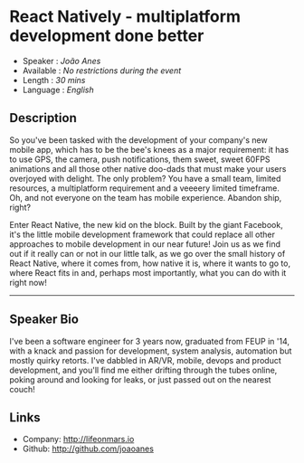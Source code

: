 React Natively - multiplatform development done better
========================

* Speaker   : *João Anes*
* Available : *No restrictions during the event*
* Length    : *30 mins*
* Language  : *English*

Description
-----------

So you've been tasked with the development of your company's new mobile app, which has to be the bee's knees as a major requirement: it has to use GPS, the camera, push notifications, them sweet, sweet 60FPS animations and all those other native doo-dads that must make your users overjoyed with delight. The only problem? You have a small team, limited resources, a multiplatform requirement and a veeeery limited timeframe. Oh, and not everyone on the team has mobile experience. Abandon ship, right?

Enter React Native, the new kid on the block. Built by the giant Facebook, it's the little mobile development framework that could replace all other approaches to mobile development in our near future! Join us as we find out if it really can or not in our little talk, as we go over the small history of React Native, where it comes from, how native it is, where it wants to go to, where React fits in and, perhaps most importantly, what you can do with it right now!

---------------

Speaker Bio
-----------

I've been a software engineer for 3 years now, graduated from FEUP in '14, with a knack and passion for development, system analysis, automation but mostly quirky retorts. I've dabbled in AR/VR, mobile, devops and product development, and you'll find me either drifting through the tubes online, poking around and looking for leaks, or just passed out on the nearest couch!

Links
-----

* Company: http://lifeonmars.io
* Github: http://github.com/joaoanes


